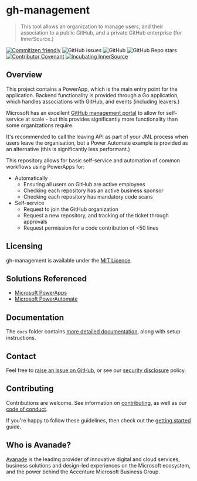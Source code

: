 # gh-management
> This tool allows an organization to manage users, and their association to a public GitHub, and a private GitHub enterprise (for InnerSource.)

[![Commitizen friendly](https://img.shields.io/badge/commitizen-friendly-brightgreen.svg)](http://commitizen.github.io/cz-cli/)
![GitHub issues](https://img.shields.io/github/issues/Avanade/gh-management)
![GitHub](https://img.shields.io/github/license/Avanade/gh-management)
![GitHub Repo stars](https://img.shields.io/github/stars/Avanade/gh-management?style=social)
[![Contributor Covenant](https://img.shields.io/badge/Contributor%20Covenant-2.1-4baaaa.svg)](https://avanade.github.io/code-of-conduct/)
[![Incubating InnerSource](https://img.shields.io/badge/Incubating-Ava--Maturity-%23FF5800?labelColor=yellow)](https://avanade.github.io/maturity-model/)

## Overview
This project contains a PowerApp, which is the main entry point for the application. Backend functionality is provided through a Go application, which handles associations with GitHub, and events (including leavers.)

Microsoft has an excellent [GitHub management portal](https://github.com/microsoft/opensource-portal) to allow for self-service at scale - but this provides significantly more functionality than some organizations require.

It's recommended to call the leaving API as part of your JML process when users leave the organisation, but a Power Automate example is provided as an alternative (this is significantly less performant.)

This repository allows for basic self-service and automation of common workflows using PowerApps for:
- Automatically
  - Ensuring all users on GitHub are active employees
  - Checking each repository has an active business sponsor
  - Checking each repository has mandatory code scans
- Self-service
  - Request to join the GitHub organization
  - Request a new repository, and tracking of the ticket through approvals
  - Request permission for a code contribution of <50 lines

## Licensing
gh-management is available under the [MIT Licence](./LICENCE).

## Solutions Referenced

- [Microsoft PowerApps](https://docs.microsoft.com/en-us/powerapps/WT.mc_id=AI-MVP-5004204)
- [Microsoft PowerAutomate](https://docs.microsoft.com/en-us/power-automate/?WT.mc_id=AI-MVP-5004204)

## Documentation
The `docs` folder contains [more detailed documentation](./docs/start-here.md), along with setup instructions.

## Contact
Feel free to [raise an issue on GitHub](https://github.com/Avanade/gh-management/issues), or see our [security disclosure](./SECURITY.md) policy.

## Contributing
Contributions are welcome. See information on [contributing](./CONTRIBUTING.md), as well as our [code of conduct](https://avanade.github.io/code-of-conduct/).

If you're happy to follow these guidelines, then check out the [getting started](./docs/start-here.md) guide.

## Who is Avanade?

[Avanade](https://www.avanade.com) is the leading provider of innovative digital and cloud services, business solutions and design-led experiences on the Microsoft ecosystem, and the power behind the Accenture Microsoft Business Group.